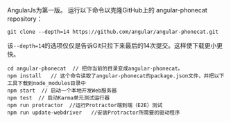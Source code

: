 AngularJs为第一版。
运行以下命令以克隆GitHub上的 angular-phonecat repository：
```
git clone --depth=14 https://github.com/angular/angular-phonecat.git
```
该`--depth=14`的选项仅仅是告诉Git只拉下来最后的14次提交。这样使下载更小更快。     

```
cd angular-phonecat  // 把你当前的目录变成angular-phonecat。    
npm install   // 这个命令读取了angular-phonecat的package.json文件，并把以下工具下载到node_modules目录中   
npm start  // 启动一个本地开发Web服务器
npm test  // 启动Karma单元测试运行器
npm run protractor  //运行Protractor端到端（E2E）测试
npm run update-webdriver   //安装Protractor所需要的驱动程序    
```
